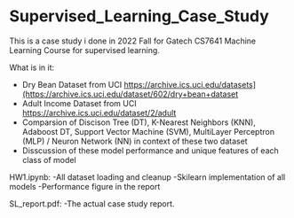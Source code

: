 # Supervised_Learning_Case_Study

This is a case study i done in 2022 Fall for Gatech CS7641 Machine Learning Course for supervised learning. 

What is in it:
- Dry Bean Dataset from UCI https://archive.ics.uci.edu/datasets](https://archive.ics.uci.edu/dataset/602/dry+bean+dataset
- Adult Income Dataset from UCI https://archive.ics.uci.edu/dataset/2/adult
- Comparsion of Discison Tree (DT), K-Nearest Neighbors (KNN), Adaboost DT, Support Vector Machine (SVM), MultiLayer Perceptron (MLP) / Neuron Network (NN) in context of these two dataset
- Disscussion of these model performance and unique features of each class of model

HW1.ipynb:
-All dataset loading and cleanup
-Skilearn implementation of all models
-Performance figure in the report

SL_report.pdf:
-The actual case study report.
